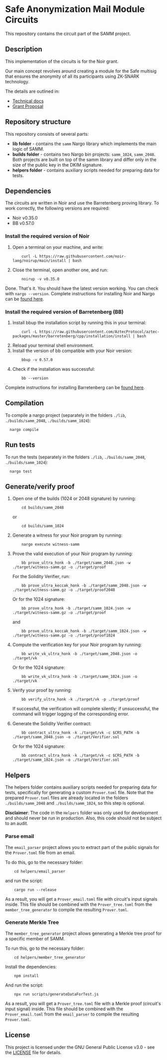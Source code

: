 # Safe Anonymization Mail Module Circuits

This repository contains the circuit part of the SAMM project.

## Description

This implementation of the circuits is for the Noir grant.

Our main concept revolves around creating a module for the Safe multisig that ensures the anonymity of all its participants using ZK-SNARK technology.

The details are outlined in:
- [Technical docs](https://www.notion.so/oxorioteam/SAMM-technical-requirements-7c42604654ba408ea68176fb609cf04b)
- [Grant Proposal](https://github.com/orgs/noir-lang/discussions/5813)

## Repository structure

This repository consists of several parts:
- **lib folder** - contains the `samm` Nargo library which implements the main logic of SAMM.
- **builds folder** - contains two Nargo bin projects: `samm_1024`, `samm_2048`. Both projects are built on top of the samm library and differ only in the size of the public key in the DKIM signature.
- **helpers folder** - contains auxiliary scripts needed for preparing data for tests.

## Dependencies

The circuits are written in Noir and use the Barretenberg proving library. To work correctly, the following versions are required:
- Noir v0.35.0
- BB v0.57.0

### Install the required version of Noir 
1. Open a terminal on your machine, and write:
    ```
        curl -L https://raw.githubusercontent.com/noir-lang/noirup/main/install | bash
    ```
2. Close the terminal, open another one, and run:
    ```
        noirup -v v0.35.0
    ```
Done. That's it. You should have the latest version working. You can check with `nargo --version`.
Complete instructions for installing Noir and Nargo can be [found here](https://noir-lang.org/docs/getting_started/installation/).

### Install the required version of Barretenberg (BB)
1. Install bbup the installation script by running this in your terminal:
    ```
        curl -L https://raw.githubusercontent.com/AztecProtocol/aztec-packages/master/barretenberg/cpp/installation/install | bash
    ```
2. Reload your terminal shell environment.
3. Install the version of bb compatible with your Noir version:
    ```
        bbup -v 0.57.0
    ```
4. Check if the installation was successful:
    ```
        bb --version
    ```
Complete instructions for installing Barretenberg can be [found here](https://github.com/AztecProtocol/aztec-packages/blob/master/barretenberg/cpp/src/barretenberg/bb/readme.md#installation).


## Compilation

To compile a nargo project (separately in the folders `./lib`, `./builds/samm_2048`, `./builds/samm_1024`):
```
  nargo compile
```

## Run tests

To run the tests (separately in the folders `./lib`, `./builds/samm_2048`, `./builds/samm_1024`):

```
  nargo test
```

## Generate/verify proof

1. Open one of the builds (1024 or 2048 signature) by running:
    ```
        cd builds/samm_2048
    ```
    or
    ```
        cd builds/samm_1024
    ```

2. Generate a witness for your Noir program by running:
    ```
        nargo execute witness-samm
    ```

3. Prove the valid execution of your Noir program by running:
    ```
        bb prove_ultra_honk -b ./target/samm_2048.json -w ./target/witness-samm.gz -o ./target/proof
    ```
    For the Solidity Verifier, run:
    ```
        bb prove_ultra_keccak_honk -b ./target/samm_2048.json -w ./target/witness-samm.gz -o ./target/proof2048
    ```
    Or for the 1024 signature:
    ```
        bb prove_ultra_honk -b ./target/samm_1024.json -w ./target/witness-samm.gz -o ./target/proof
    ```
    and
    ```
        bb prove_ultra_keccak_honk -b ./target/samm_1024.json -w ./target/witness-samm.gz -o ./target/proof1024
    ```

4. Compute the verification key for your Noir program by running:
    ```
        bb write_vk_ultra_honk -b ./target/samm_2048.json -o ./target/vk
    ```
    Or for the 1024 signature:
    ```
        bb write_vk_ultra_honk -b ./target/samm_1024.json -o ./target/vk
    ```

5. Verify your proof by running:
    ```
        bb verify_ultra_honk -k ./target/vk -p ./target/proof
    ```
    If successful, the verification will complete silently; if unsuccessful, the command will trigger logging of the corresponding error.

6. Generate the Solidity Verifier contract:
    ```
        bb contract_ultra_honk -k ./target/vk -c $CRS_PATH -b ./target/samm_2048.json -o ./target/Verifier.sol
    ```
    Or for the 1024 signature:
    ```
        bb contract_ultra_honk -k ./target/vk -c $CRS_PATH -b ./target/samm_1024.json -o ./target/Verifier.sol
    ```

## Helpers

The helpers folder contains auxiliary scripts needed for preparing data for tests, specifically for generating a custom `Prover.toml` file. Note that the prepared `Prover.toml` files are already located in the folders `./builds/samm_2048` and `./builds/samm_1024`, so this step is optional.

**Disclaimer**: The code in the `Helpers` folder was only used for development and should never be run in production. Also, this code should not be subject to an audit.

### Parse email

The `email_parser` project allows you to extract part of the public signals for the `Prover.toml` file from an email.

To do this, go to the necessary folder:
``` 
    cd helpers/email_parser
```
and run the script:
```
    cargo run --release
```
As a result, you will get a `Prover_email.toml` file with circuit's input signals inside. This file should be combined with the `Prover_tree.toml` from the `member_tree_generator` to compile the resulting `Prover.toml`.

### Generate Merkle Tree

The `member_tree_generator` project allows generating a Merkle tree proof for a specific member of SAMM.

To run this, go to the necessary folder:
``` 
    cd helpers/member_tree_generator
```
Install the dependencies:
```
    npm install
```
And run the script:
```
    npx run scripts/generateDataForTest.js
```
As a result, you will get a `Prover_tree.toml` file with a Merkle proof (circuit's input signal) inside. This file should be combined with the `Prover_email.toml` from the `email_parser` to compile the resulting `Prover.toml`.

## License

This project is licensed under the GNU General Public License v3.0 - see the [LICENSE](LICENSE) file for details.
